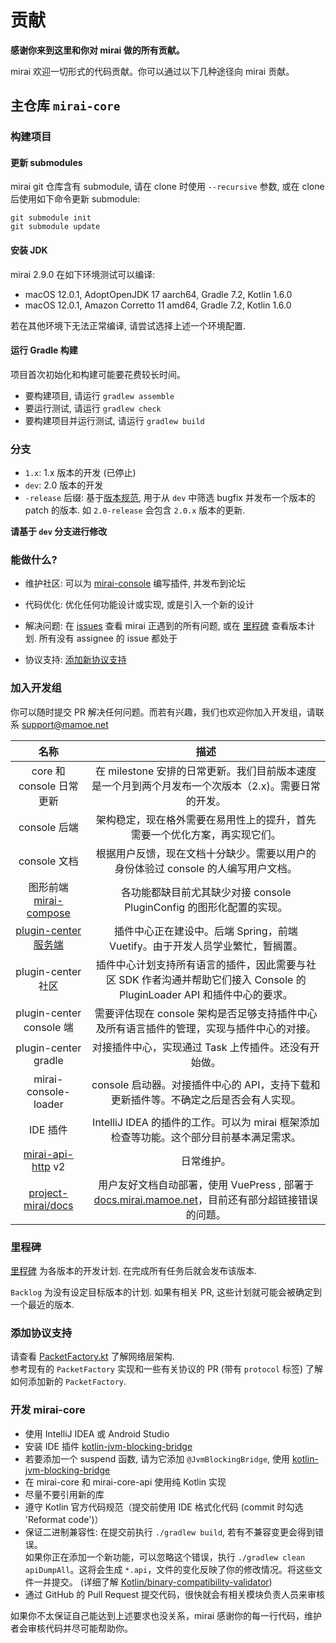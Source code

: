 # 贡献

**感谢你来到这里和你对 mirai 做的所有贡献。**

mirai 欢迎一切形式的代码贡献。你可以通过以下几种途径向 mirai 贡献。

## 主仓库 `mirai-core`

### 构建项目

#### 更新 submodules

mirai git 仓库含有 submodule, 请在 clone 时使用 `--recursive` 参数, 或在 clone 后使用如下命令更新 submodule:
```shell script
git submodule init
git submodule update
```

#### 安装 JDK

mirai 2.9.0 在如下环境测试可以编译:
- macOS 12.0.1, AdoptOpenJDK 17 aarch64, Gradle 7.2, Kotlin 1.6.0
- macOS 12.0.1, Amazon Corretto 11 amd64, Gradle 7.2, Kotlin 1.6.0

若在其他环境下无法正常编译, 请尝试选择上述一个环境配置.

#### 运行 Gradle 构建

项目首次初始化和构建可能要花费较长时间。

- 要构建项目, 请运行 `gradlew assemble`
- 要运行测试, 请运行 `gradlew check`
- 要构建项目并运行测试, 请运行 `gradlew build`

### 分支

- `1.x`: 1.x 版本的开发 (已停止)
- `dev`: 2.0 版本的开发
- `-release` 后缀: 基于[版本规范](docs/Evolution.md#版本规范), 用于从 `dev` 中筛选 bugfix 并发布一个版本的 patch 的版本. 如 `2.0-release` 会包含 `2.0.x` 版本的更新.

**请基于 `dev` 分支进行修改**

### 能做什么?

- 维护社区: 可以为 [mirai-console](/mirai-console) 编写插件, 并发布到论坛

- 代码优化: 优化任何功能设计或实现, 或是引入一个新的设计
- 解决问题: 在 [issues](https://github.com/mamoe/mirai/issues) 查看 mirai 正遇到的所有问题, 或在 [里程碑](https://github.com/mamoe/mirai/milestones) 查看版本计划. 所有没有 assignee 的 issue 都处于
- 协议支持: [添加新协议支持](#添加协议支持)

### 加入开发组

你可以随时提交 PR 解决任何问题。而若有兴趣，我们也欢迎你加入开发组，请联系 support@mamoe.net

[mirai-compose]: https://github.com/sonder-joker/mirai-compose
[plugin-center 服务端]: https://github.com/project-mirai/mirai-plugin-center
[mirai-api-http]: https://github.com/project-mirai/mirai-api-http
[project-mirai/docs]: https://github.com/project-mirai/docs
[docs.mirai.mamoe.net]: https://docs.mirai.mamoe.net


|           名称           |                                                   描述                                                   |
|:------------------------:|:------------------------------------------------------------------------------------------------------:|
|  core 和 console 日常更新  |           在 milestone 安排的日常更新。我们目前版本速度是一个月到两个月发布一个次版本（2.x)。需要日常的开发。           |
|       console 后端       |                       架构稳定，现在格外需要在易用性上的提升，首先需要一个优化方案，再实现它们。                       |
|       console 文档       |                   根据用户反馈，现在文档十分缺少。需要以用户的身份体验过 console 的人编写用户文档。                   |
| 图形前端 [mirai-compose]  |                       各功能都缺目前尤其缺少对接 console PluginConfig 的图形化配置的实现。                       |
|  [plugin-center 服务端]   |                    插件中心正在建设中。后端 Spring，前端 Vuetify。由于开发人员学业繁忙，暂搁置。                    |
|    plugin-center 社区    | 插件中心计划支持所有语言的插件，因此需要与社区 SDK 作者沟通并帮助它们接入 Console 的 PluginLoader API 和插件中心的要求。 |
| plugin-center console 端 |               需要评估现在 console 架构是否足够支持插件中心及所有语言插件的管理，实现与插件中心的对接。                |
|   plugin-center gradle   |                              对接插件中心，实现通过 Task 上传插件。还没有开始做。                               |
|   mirai-console-loader   |                 console 启动器。对接插件中心的 API，支持下载和更新插件等。不确定之后是否会有人实现。                 |
|         IDE 插件         |               IntelliJ IDEA 的插件的工作。可以为 mirai 框架添加检查等功能。这个部分目前基本满足需求。                |
|   [mirai-api-http] v2    |                                                日常维护。                                                |
|   [project-mirai/docs]   |  用户友好文档自动部署，使用 VuePress , 部署于 [docs.mirai.mamoe.net]，目前还有部分超链接错误的问题。               |


### 里程碑

[里程碑](https://github.com/mamoe/mirai/milestones) 为各版本的开发计划. 在完成所有任务后就会发布该版本.

`Backlog` 为没有设定目标版本的计划. 如果有相关 PR, 这些计划就可能会被确定到一个最近的版本.

### 添加协议支持

请查看 [PacketFactory.kt](mirai-core/src/commonMain/kotlin/network/protocol/packet/PacketFactory.kt) 了解网络层架构.  
参考现有的 `PacketFactory` 实现和一些有关协议的 PR (带有 `protocol` 标签) 了解如何添加新的 `PacketFactory`.


### 开发 mirai-core

- 使用 IntelliJ IDEA 或 Android Studio
- 安装 IDE 插件 [kotlin-jvm-blocking-bridge](https://github.com/Him188/kotlin-jvm-blocking-bridge/blob/master/README-chs.md#%E5%AE%89%E8%A3%85-intellij-idea-%E6%88%96-android-studio-%E6%8F%92%E4%BB%B6)
- 若要添加一个 suspend 函数, 请为它添加 `@JvmBlockingBridge`, 使用 [kotlin-jvm-blocking-bridge](https://github.com/mamoe/kotlin-jvm-blocking-bridge/blob/master/README-chs.md)
- 在 mirai-core 和 mirai-core-api 使用纯 Kotlin 实现
- 尽量不要引用新的库
- 遵守 Kotlin 官方代码规范（提交前使用 IDE 格式化代码 (commit 时勾选 'Reformat code')）
- 保证二进制兼容性: 在提交前执行 `./gradlew build`, 若有不兼容变更会得到错误。  
  如果你正在添加一个新功能，可以忽略这个错误，执行 `./gradlew clean apiDumpAll`。这将会生成 `*.api`，文件的变化反映了你的修改情况。将这些文件一并提交。 (详细了解 [Kotlin/binary-compatibility-validator](https://github.com/Kotlin/binary-compatibility-validator))
- 通过 GitHub 的 Pull Request 提交代码，很快就会有相关模块负责人员来审核


如果你不太保证自己能达到上述要求也没关系，mirai 感谢你的每一行代码，维护者会审核代码并尽可能帮助你。
